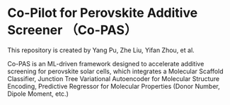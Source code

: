 # Co-Pilot for Perovskite Additive Screener （Co-PAS）

This repository is created by Yang Pu, Zhe Liu, Yifan Zhou, et al. 

Co-PAS is an ML-driven framework designed to accelerate additive screening for perovskite solar cells, which integrates a Molecular Scaffold Classifier, Junction Tree Variational Autoencoder for Molecular Structure Encoding, Predictive Regressor for Molecular Properties (Donor Number, Dipole Moment, etc.)


